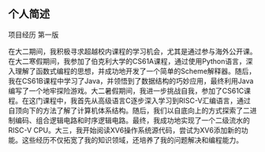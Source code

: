 ## 个人简述

项目经历 第一版

在大二期间，我积极寻求超越校内课程的学习机会，尤其是通过参与海外公开课。在大二寒假期间，我参加了伯克利大学的CS61A课程，通过使用Python语言，深入理解了函数式编程的思想，并成功地开发了一个简单的Scheme解释器。随后，我在CS61B课程中学习了Java，并领悟到了数据结构的巧妙应用，最终利用Java编写了一个地牢探险游戏。大二暑假期间，我进一步挑战自我，参加了CS61C课程。在这门课程中，我首先从高级语言C逐步深入学习到RISC-V汇编语言，通过自顶向下的方法了解了计算机体系结构。随后，我们以自底向上的方式探索了二进制编码、组合逻辑电路和时序逻辑电路。最终，我成功地实现了一个二级流水的RISC-V CPU。大三，我开始阅读XV6操作系统源代码，尝试为XV6添加新的功能。这些经历不仅拓宽了我的知识领域，还培养了我的问题解决和编程能力。




